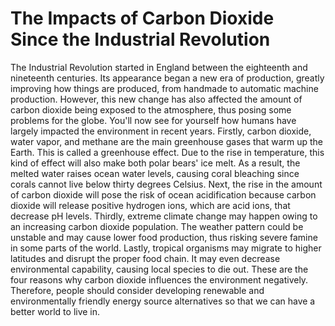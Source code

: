 # The Impacts of Carbon Dioxide Since the Industrial Revolution

The Industrial Revolution started in England between the eighteenth and nineteenth centuries.
Its appearance began a new era of production, greatly improving how things are produced, from handmade
to automatic machine production. However, this new change has also affected the amount of carbon dioxide
being exposed to the atmosphere, thus posing some problems for the globe. You'll now see for yourself
how humans have largely impacted the environment in recent years. Firstly, carbon dioxide, water vapor,
and methane are the main greenhouse gases that warm up the Earth. This is called a greenhouse effect.
Due to the rise in temperature, this kind of effect will also make both polar bears' ice melt. As a
result, the melted water raises ocean water levels, causing coral bleaching since corals cannot live
below thirty degrees Celsius. Next, the rise in the amount of carbon dioxide will pose the risk of
ocean acidification because carbon dioxide will release positive hydrogen ions, which are acid ions,
that decrease pH levels. Thirdly, extreme climate change may happen owing to an increasing carbon
dioxide population. The weather pattern could be unstable and may cause lower food production, thus
risking severe famine in some parts of the world. Lastly, tropical organisms may migrate to higher
latitudes and disrupt the proper food chain. It may even decrease environmental capability, causing
local species to die out. These are the four reasons why carbon dioxide influences the environment
negatively. Therefore, people should consider developing renewable and environmentally friendly energy
source alternatives so that we can have a better world to live in.
